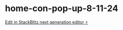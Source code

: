 # home-con-pop-up-8-11-24

[Edit in StackBlitz next generation editor ⚡️](https://stackblitz.com/~/github.com/drinngreen/home-con-pop-up-8-11-24)